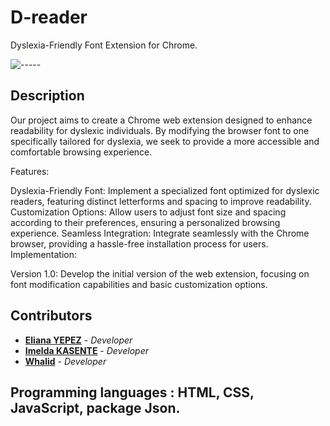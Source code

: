# D-reader

Dyslexia-Friendly Font Extension for Chrome.


![-----](https://raw.githubusercontent.com/andreasbm/readme/master/assets/lines/rainbow.png)

## Description
Our project aims to create a Chrome web extension designed to enhance readability for dyslexic individuals. By modifying the browser font to one specifically tailored for dyslexia, we seek to provide a more accessible and comfortable browsing experience.

Features:

Dyslexia-Friendly Font: Implement a specialized font optimized for dyslexic readers, featuring distinct letterforms and spacing to improve readability.
Customization Options: Allow users to adjust font size and spacing according to their preferences, ensuring a personalized browsing experience.
Seamless Integration: Integrate seamlessly with the Chrome browser, providing a hassle-free installation process for users.
Implementation:

Version 1.0: Develop the initial version of the web extension, focusing on font modification capabilities and basic customization options.

## Contributors


- [**Eliana YEPEZ**](https://github.com/Arteinsana7) - *Developer*
- [**Imelda KASENTE**](https://github.com/kasente) - *Developer*
- [**Whalid**]() - *Developer*



## Programming languages : HTML, CSS, JavaScript, package Json.



